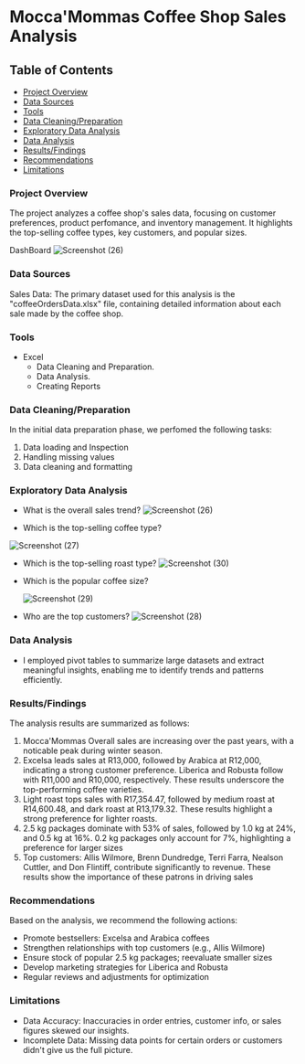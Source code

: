 # Mocca'Mommas Coffee Shop Sales Analysis

## Table of Contents
- [Project Overview](#project-overview)
- [Data Sources](#data-sources)
- [Tools](#tools)
- [Data Cleaning/Preparation](#data-cleaningpreparation)
- [Exploratory Data Analysis](#exploratory-data-analysis)
- [Data Analysis](#data-analysis)
- [Results/Findings](#resultsfindings)
- [Recommendations](#recommendations)
- [Limitations](#limitations)

### Project Overview

The project analyzes a coffee shop's sales data, focusing on customer preferences, product perfomance, and inventory management. It highlights the top-selling coffee types, key customers, and popular sizes.

DashBoard
![Screenshot (26)](https://github.com/user-attachments/assets/15f9cbd8-10ad-4c64-bcdb-bc91f3f23351)

### Data Sources

Sales Data: The primary dataset used for this analysis is the "coffeeOrdersData.xlsx" file, containing detailed information about each sale made by the coffee shop.

### Tools

- Excel
   - Data Cleaning and Preparation.
   - Data Analysis.
   - Creating Reports

### Data Cleaning/Preparation

  In the initial data preparation phase, we perfomed the following tasks:
1. Data loading and Inspection
2. Handling missing values
3. Data cleaning and formatting

### Exploratory Data Analysis

- What is the overall sales trend?
  ![Screenshot (26)](https://github.com/user-attachments/assets/f620fd52-d31e-40f5-aa43-e81327f6dbc5)

- Which is the top-selling coffee type?

![Screenshot (27)](https://github.com/user-attachments/assets/2d601e55-f20f-4fef-b9fc-ca990e4015f7)

  
- Which is the top-selling roast type?
![Screenshot (30)](https://github.com/user-attachments/assets/54117595-5fc6-442d-b955-37e468e5f6dd)

  
- Which is the popular coffee size?

  ![Screenshot (29)](https://github.com/user-attachments/assets/0ccaeb93-819c-401f-8370-ee39173fe148)
- Who are the top customers?
![Screenshot (28)](https://github.com/user-attachments/assets/d649adfe-45ad-4c58-95c1-62237f9a77ea)


### Data Analysis

- I employed pivot tables to summarize large datasets and extract meaningful insights, enabling me to identify trends and patterns efficiently.

### Results/Findings

The analysis results are summarized as follows:
1. Mocca'Mommas Overall sales are increasing over the past years, with a noticable peak during winter season.
2. Excelsa leads sales at R13,000, followed by Arabica at R12,000, indicating a strong customer preference. Liberica and Robusta follow with R11,000 and R10,000, respectively. These results underscore the top-performing coffee varieties.
3. Light roast tops sales with R17,354.47, followed by medium roast at R14,600.48, and dark roast at R13,179.32. These results highlight a strong preference for lighter roasts.
4. 2.5 kg packages dominate with 53% of sales, followed by 1.0 kg at 24%, and 0.5 kg at 16%. 0.2 kg packages only account for 7%, highlighting a preference for larger sizes
5. Top customers: Allis Wilmore, Brenn Dundredge, Terri Farra, Nealson Cuttler, and Don Flintiff, contribute significantly to revenue. These results show the importance of these patrons in driving sales


 ### Recommendations

 Based on the analysis, we recommend the following actions:
 
- Promote bestsellers: Excelsa and Arabica coffees
- Strengthen relationships with top customers (e.g., Allis Wilmore)
- Ensure stock of popular 2.5 kg packages; reevaluate smaller sizes
- Develop marketing strategies for Liberica and Robusta
- Regular reviews and adjustments for optimization

### Limitations

- Data Accuracy: Inaccuracies in order entries, customer info, or sales figures skewed our insights.
- Incomplete Data: Missing data points for certain orders or customers didn't give us the full picture.





